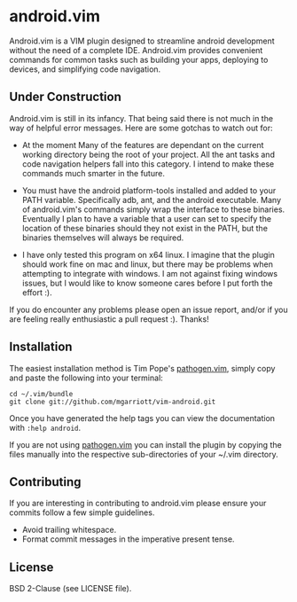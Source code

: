 android.vim
==============

Android.vim is a VIM plugin designed to streamline android development without
the need of a complete IDE. Android.vim provides convenient commands for
common tasks such as building your apps, deploying to devices, and simplifying
code navigation.

Under Construction
------------------

Android.vim is still in its infancy. That being said there is not much in the
way of helpful error messages. Here are some gotchas to watch out for:

- At the moment Many of the features are dependant on the current working
  directory being the root of your project. All the ant tasks and code
  navigation helpers fall into this category. I intend to make these commands
  much smarter in the future.

- You must have the android platform-tools installed and added to your PATH
  variable. Specifically adb, ant, and the android executable. Many of
  android.vim's commands simply wrap the interface to these binaries.
  Eventually I plan to have a variable that a user can set to specify the
  location of these binaries should they not exist in the PATH, but the
  binaries themselves will always be required.

- I have only tested this program on x64 linux. I imagine that the plugin
  should work fine on mac and linux, but there may be problems when attempting
  to integrate with windows. I am not against fixing windows issues, but I
  would like to know someone cares before I put forth the effort :).

If you do encounter any problems please open an issue report, and/or if you are
feeling really enthusiastic a pull request :). Thanks!

Installation
------------

The easiest installation method is Tim Pope's
[pathogen.vim](https://github.com/tpope/vim-pathogen), simply copy
and paste the following into your terminal:

    cd ~/.vim/bundle
    git clone git://github.com/mgarriott/vim-android.git

Once you have generated the help tags you can view the documentation with
`:help android`.

If you are not using [pathogen.vim](https://github.com/tpope/vim-pathogen)
you can install the plugin by copying the files manually into the respective
sub-directories of your ~/.vim directory.

Contributing
------------

If you are interesting in contributing to android.vim please ensure your
commits follow a few simple guidelines.

- Avoid trailing whitespace.
- Format commit messages in the imperative present tense.

License
-------

BSD 2-Clause (see LICENSE file).
